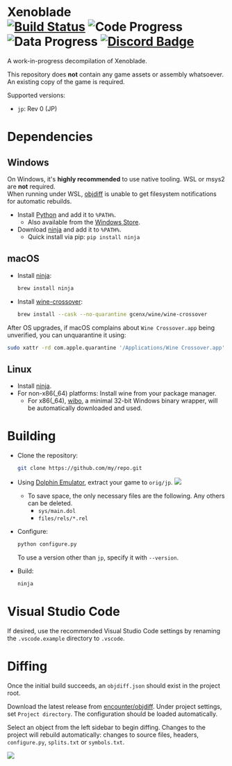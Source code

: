 Xenoblade  
[![Build Status]][actions] ![Code Progress] ![Data Progress] [![Discord Badge]][discord]
=============

<!--
Replace with your repository's URL.
-->
[Build Status]: https://github.com/xbret/xenoblade-dtk/actions/workflows/build.yml/badge.svg
[actions]: https://github.com/xbret/xenoblade-dtk/actions/workflows/build.yml
<!---
Code progress URL:
https://progress.decomp.club/data/[project]/[version]/dol/?mode=shield&measure=code
URL encoded then appended to: https://img.shields.io/endpoint?label=Code&url=
-->
[Code Progress]: https://img.shields.io/endpoint?label=Code&url=https%3A%2F%2Fprogress.decomp.club%2Fdata%2Fxenoblade%2Fjp%2Fdol%2F%3Fmode%3Dshield%26measure%3Dcode
<!---
Data progress URL:
https://progress.decomp.club/data/[project]/[version]/dol/?mode=shield&measure=data
URL encoded then appended to: https://img.shields.io/endpoint?label=Data&url=
-->
[Data Progress]: https://img.shields.io/endpoint?label=Data&url=https%3A%2F%2Fprogress.decomp.club%2Fdata%2Fxenoblade%2Fjp%2Fdol%2F%3Fmode%3Dshield%26measure%3Ddata
<!--
Replace with your Discord server's ID and invite URL.
-->
[Discord Badge]: https://img.shields.io/discord/727908905392275526?color=%237289DA&logo=discord&logoColor=%23FFFFFF
[discord]: https://discord.gg/ACfG9PB9Nc

A work-in-progress decompilation of Xenoblade.

This repository does **not** contain any game assets or assembly whatsoever. An existing copy of the game is required.

Supported versions:

- `jp`: Rev 0 (JP)

Dependencies
============

Windows
--------

On Windows, it's **highly recommended** to use native tooling. WSL or msys2 are **not** required.  
When running under WSL, [objdiff](#diffing) is unable to get filesystem notifications for automatic rebuilds.

- Install [Python](https://www.python.org/downloads/) and add it to `%PATH%`.
  - Also available from the [Windows Store](https://apps.microsoft.com/store/detail/python-311/9NRWMJP3717K).
- Download [ninja](https://github.com/ninja-build/ninja/releases) and add it to `%PATH%`.
  - Quick install via pip: `pip install ninja`

macOS
------

- Install [ninja](https://github.com/ninja-build/ninja/wiki/Pre-built-Ninja-packages):

  ```sh
  brew install ninja
  ```

- Install [wine-crossover](https://github.com/Gcenx/homebrew-wine):

  ```sh
  brew install --cask --no-quarantine gcenx/wine/wine-crossover
  ```

After OS upgrades, if macOS complains about `Wine Crossover.app` being unverified, you can unquarantine it using:

```sh
sudo xattr -rd com.apple.quarantine '/Applications/Wine Crossover.app'
```

Linux
------

- Install [ninja](https://github.com/ninja-build/ninja/wiki/Pre-built-Ninja-packages).
- For non-x86(_64) platforms: Install wine from your package manager.
  - For x86(_64), [wibo](https://github.com/decompals/wibo), a minimal 32-bit Windows binary wrapper, will be automatically downloaded and used.

Building
========

- Clone the repository:

  ```sh
  git clone https://github.com/my/repo.git
  ```

- Using [Dolphin Emulator](https://dolphin-emu.org/), extract your game to `orig/jp`.
![](assets/dolphin-extract.png)
  - To save space, the only necessary files are the following. Any others can be deleted.
    - `sys/main.dol`
    - `files/rels/*.rel`
- Configure:

  ```sh
  python configure.py
  ```

  To use a version other than `jp`, specify it with `--version`.
- Build:

  ```sh
  ninja
  ```

Visual Studio Code
==================

If desired, use the recommended Visual Studio Code settings by renaming the `.vscode.example` directory to `.vscode`.

Diffing
=======

Once the initial build succeeds, an `objdiff.json` should exist in the project root.

Download the latest release from [encounter/objdiff](https://github.com/encounter/objdiff). Under project settings, set `Project directory`. The configuration should be loaded automatically.

Select an object from the left sidebar to begin diffing. Changes to the project will rebuild automatically: changes to source files, headers, `configure.py`, `splits.txt` or `symbols.txt`.

![](assets/objdiff.png)
